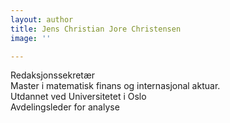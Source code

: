 ```yaml
---
layout: author
title: Jens Christian Jore Christensen
image: ''

---
```

Redaksjonssekretær  
Master i matematisk finans og internasjonal aktuar.  
Utdannet ved Universitetet i Oslo   
Avdelingsleder for analyse